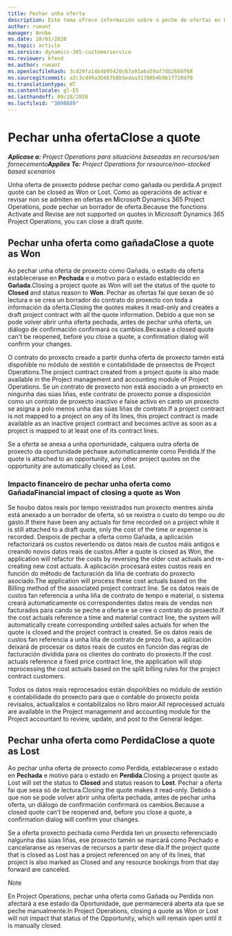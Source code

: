 ```yaml
---
title: Pechar unha oferta
description: Este tema ofrece información sobre o peche de ofertas en Project Operations.
author: rumant
manager: Annbe
ms.date: 10/01/2020
ms.topic: article
ms.service: dynamics-365-customerservice
ms.reviewer: kfend
ms.author: rumant
ms.openlocfilehash: 3c429fa14b4b95420c67a91a6a59af7db2660f68
ms.sourcegitcommit: a2c3cd49a3b667b8b5edaa31788b4b9b1f728d78
ms.translationtype: HT
ms.contentlocale: gl-ES
ms.lasthandoff: 09/28/2020
ms.locfileid: "3898889"
---
```

# <a name="close-a-quote"></a><span data-ttu-id="13e7c-103">Pechar unha oferta</span><span class="sxs-lookup"><span data-stu-id="13e7c-103">Close a quote</span></span>

<span data-ttu-id="13e7c-104">_**Aplícase a:** Project Operations para situacións baseadas en recursos/sen fornecemento_</span><span class="sxs-lookup"><span data-stu-id="13e7c-104">_**Applies To:** Project Operations for resource/non-stocked based scenarios_</span></span>

<span data-ttu-id="13e7c-105">Unha oferta de proxecto pódese pechar como gañada ou perdida.</span><span class="sxs-lookup"><span data-stu-id="13e7c-105">A project quote can be closed as Won or Lost.</span></span> <span data-ttu-id="13e7c-106">Como as operacións de activar e revisar non se admiten en ofertas en Microsoft Dynamics 365 Project Operations, pode pechar un borrador de oferta.</span><span class="sxs-lookup"><span data-stu-id="13e7c-106">Because the functions Activate and Revise are not supported on quotes in Microsoft Dynamics 365 Project Operations, you can close a draft quote.</span></span>

## <a name="close-a-quote-as-won"></a><span data-ttu-id="13e7c-107">Pechar unha oferta como gañada</span><span class="sxs-lookup"><span data-stu-id="13e7c-107">Close a quote as Won</span></span>

<span data-ttu-id="13e7c-108">Ao pechar unha oferta de proxecto como Gañada, o estado da oferta establecerase en **Pechada** e o motivo para o estado establecido en **Gañada**.</span><span class="sxs-lookup"><span data-stu-id="13e7c-108">Closing a project quote as Won will set the status of the quote to **Closed** and status reason to **Won**.</span></span> <span data-ttu-id="13e7c-109">Pechar as ofertas fai que sexan de só lectura e se crea un borrador do contrato do proxecto con toda a información da oferta.</span><span class="sxs-lookup"><span data-stu-id="13e7c-109">Closing the quotes makes it read-only and creates a draft project contract with all the quote information.</span></span> <span data-ttu-id="13e7c-110">Debido a que non se pode volver abrir unha oferta pechada, antes de pechar unha oferta, un diálogo de confirmación confirmará os cambios.</span><span class="sxs-lookup"><span data-stu-id="13e7c-110">Because a closed quote can't be reopened, before you close a quote, a confirmation dialog will confirm your changes.</span></span>

<span data-ttu-id="13e7c-111">O contrato do proxecto creado a partir dunha oferta de proxecto tamén está dispoñible no módulo de xestión e contabilidade de proxectos de Project Operations.</span><span class="sxs-lookup"><span data-stu-id="13e7c-111">The project contract created from a project quote is also made available in the Project management and accounting module of Project Operations.</span></span> <span data-ttu-id="13e7c-112">Se un contrato de proxecto non está asociado a un proxecto en ningunha das súas liñas, este contrato de proxecto ponse a disposición como un contrato de proxecto inactivo e faise activo en canto un proxecto se asigna a polo menos unha das súas liñas de contrato.</span><span class="sxs-lookup"><span data-stu-id="13e7c-112">If a project contract is not mapped to a project on any of its lines, this project contract is made available as an inactive project contract and becomes active as soon as a project is mapped to at least one of its contract lines.</span></span>

<span data-ttu-id="13e7c-113">Se a oferta se anexa a unha oportunidade, calquera outra oferta de proxecto da oportunidade péchase automaticamente como Perdida.</span><span class="sxs-lookup"><span data-stu-id="13e7c-113">If the quote is attached to an opportunity, any other project quotes on the opportunity are automatically closed as Lost.</span></span>

### <a name="financial-impact-of-closing-a-quote-as-won"></a><span data-ttu-id="13e7c-114">Impacto financeiro de pechar unha oferta como Gañada</span><span class="sxs-lookup"><span data-stu-id="13e7c-114">Financial impact of closing a quote as Won</span></span>

<span data-ttu-id="13e7c-115">Se houbo datos reais por tempo rexistrados nun proxecto mentres aínda está anexado a un borrador de oferta, só se rexistra o custo do tempo ou do gasto.</span><span class="sxs-lookup"><span data-stu-id="13e7c-115">If there have been any actuals for time recorded on a project while it is still attached to a draft quote, only the cost of the time or expense is recorded.</span></span> <span data-ttu-id="13e7c-116">Despois de pechar a oferta como Gañada, a aplicación refactorizará os custos revertendo os datos reais de custos máis antigos e creando novos datos reais de custos.</span><span class="sxs-lookup"><span data-stu-id="13e7c-116">After a quote is closed as Won, the application will refactor the costs by reversing the older cost actuals and re-creating new cost actuals.</span></span> <span data-ttu-id="13e7c-117">A aplicación procesará estes custos reais en función do método de facturación da liña de contrato do proxecto asociado.</span><span class="sxs-lookup"><span data-stu-id="13e7c-117">The application will process these cost actuals based on the Billing method of the associated project contract line.</span></span> <span data-ttu-id="13e7c-118">Se os datos reais de custos fan referencia a unha liña de contrato de tempo e material, o sistema creará automaticamente os correspondentes datos reais de vendas non facturados para cando se peche a oferta e se cree o contrato do proxecto.</span><span class="sxs-lookup"><span data-stu-id="13e7c-118">If the cost actuals reference a time and material contract line, the system will automatically create corresponding unbilled sales actuals for when the quote is closed and the project contract is created.</span></span> <span data-ttu-id="13e7c-119">Se os datos reais de custos fan referencia a unha liña de contrato de prezo fixo, a aplicación deixará de procesar os datos reais de custos en función das regras de facturación dividida para os clientes do contrato do proxecto.</span><span class="sxs-lookup"><span data-stu-id="13e7c-119">If the cost actuals reference a fixed price contract line, the application will stop reprocessing the cost actuals based on the split billing rules for the project contract customers.</span></span>

<span data-ttu-id="13e7c-120">Todos os datos reais reprocesados están dispoñibles no módulo de xestión e contabilidade do proxecto para que o contable do proxecto poida revisalos, actualizalos e contabilizalos no libro maior.</span><span class="sxs-lookup"><span data-stu-id="13e7c-120">All reprocessed actuals are available in the Project management and accounting module for the Project accountant to review, update, and post to the General ledger.</span></span> 

## <a name="close-a-quote-as-lost"></a><span data-ttu-id="13e7c-121">Pechar unha oferta como Perdida</span><span class="sxs-lookup"><span data-stu-id="13e7c-121">Close a quote as Lost</span></span>

<span data-ttu-id="13e7c-122">Ao pechar unha oferta de proxecto como Perdida, establecerase o estado en **Pechada** e motivo para o estado en **Perdida**.</span><span class="sxs-lookup"><span data-stu-id="13e7c-122">Closing a project quote as Lost will set the status to **Closed** and status reason to **Lost**.</span></span> <span data-ttu-id="13e7c-123">Pechar a oferta fai que sexa só de lectura.</span><span class="sxs-lookup"><span data-stu-id="13e7c-123">Closing the quote makes it read-only.</span></span> <span data-ttu-id="13e7c-124">Debido a que non se pode volver abrir unha oferta pechada, antes de pechar unha oferta, un diálogo de confirmación confirmará os cambios.</span><span class="sxs-lookup"><span data-stu-id="13e7c-124">Because a closed quote can't be reopened and, before you close a quote, a confirmation dialog will confirm your changes.</span></span>

<span data-ttu-id="13e7c-125">Se a oferta proxecto pechada como Perdida ten un proxecto referenciado nalgunha das súas liñas, ese proxecto tamén se marcará como Pechado e cancelaranse as reservas de recursos a partir dese día.</span><span class="sxs-lookup"><span data-stu-id="13e7c-125">If the project quote that is closed as Lost has a project referenced on any of its lines, that project is also marked as Closed and any resource bookings from that day forward are canceled.</span></span>

> [!NOTE]
> <span data-ttu-id="13e7c-126">En Project Operations, pechar unha oferta como Gañada ou Perdida non afectará a ese estado da Oportunidade, que permanecerá aberta ata que se peche manualmente.</span><span class="sxs-lookup"><span data-stu-id="13e7c-126">In Project Operations, closing a quote as Won or Lost will not impact that status of the Opportunity, which will remain open until it is manually closed.</span></span>
